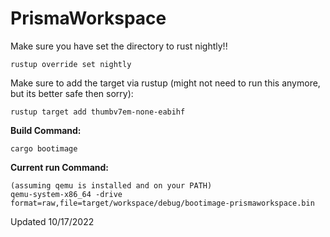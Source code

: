 # PrismaWorkspace

Make sure you have set the directory to rust nightly!!
```
rustup override set nightly
```

Make sure to add the target via rustup (might not need to run this anymore, but its better safe then sorry):
```
rustup target add thumbv7em-none-eabihf
```

**Build Command:**
```
cargo bootimage
```
**Current run Command:**
```
(assuming qemu is installed and on your PATH)
qemu-system-x86_64 -drive format=raw,file=target/workspace/debug/bootimage-prismaworkspace.bin
```



Updated 10/17/2022
